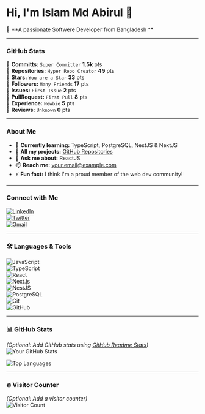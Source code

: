
# Hi, I'm Islam Md Abirul 👋  

🚀 **A passionate Softwere Developer from Bangladesh **  

---

### **GitHub Stats**  
📌 **Committs:** `Super Committer` **1.5k** pts  
📌 **Repositories:** `Hyper Repo Creator` **49** pts  
📌 **Stars:** `You are a Star` **33** pts  
📌 **Followers:** `Many Friends` **17** pts  
📌 **Issues:** `First Issue` **2** pts  
📌 **PullRequest:** `First Pull` **8** pts  
📌 **Experience:** `Newbie` **5** pts  
📌 **Reviews:** `Unknown` **0** pts  

---

### **About Me**  
- 🌱 **Currently learning:** TypeScript, PostgreSQL, NestJS & NextJS  
- 📂 **All my projects:** [GitHub Repositories](https://github.com/yourusername?tab=repositories)  
- 💬 **Ask me about:** ReactJS  
- 📫 **Reach me:** [your.email@example.com](abirmehmed@gmail.com)  
- ⚡ **Fun fact:** I think I'm a proud member of the web dev community!  

---

### **Connect with Me**  
[![LinkedIn](https://img.shields.io/badge/LinkedIn-Connect-blue?style=for-the-badge&logo=linkedin)](https://linkedin.com/in/yourusername)  
[![Twitter](https://img.shields.io/badge/Twitter-Follow-lightblue?style=for-the-badge&logo=twitter)](https://twitter.com/yourusername)  
[![Gmail](https://img.shields.io/badge/Gmail-Drop_Me_An_Email-red?style=for-the-badge&logo=gmail)](mailto:your.email@example.com)  

---

### **🛠️ Languages & Tools**  
![JavaScript](https://img.shields.io/badge/JavaScript-F7DF1E?style=flat&logo=javascript&logoColor=black)  
![TypeScript](https://img.shields.io/badge/TypeScript-3178C6?style=flat&logo=typescript&logoColor=white)  
![React](https://img.shields.io/badge/React-61DAFB?style=flat&logo=react&logoColor=black)  
![Next.js](https://img.shields.io/badge/Next.js-000000?style=flat&logo=next.js&logoColor=white)  
![NestJS](https://img.shields.io/badge/NestJS-E0234E?style=flat&logo=nestjs&logoColor=white)  
![PostgreSQL](https://img.shields.io/badge/PostgreSQL-4169E1?style=flat&logo=postgresql&logoColor=white)  
![Git](https://img.shields.io/badge/Git-F05032?style=flat&logo=git&logoColor=white)  
![GitHub](https://img.shields.io/badge/GitHub-181717?style=flat&logo=github&logoColor=white)  

---

### **📊 GitHub Stats**  
*(Optional: Add GitHub stats using [GitHub Readme Stats](https://github.com/anuraghazra/github-readme-stats))*  
![Your GitHub Stats](https://github-readme-stats.vercel.app/api?username=yourusername&show_icons=true&theme=radical)  

![Top Languages](https://github-readme-stats.vercel.app/api/top-langs/?username=yourusername&layout=compact&theme=radical)  

---

### **🔥 Visitor Counter**  
*(Optional: Add a visitor counter)*  
![Visitor Count](https://visitor-badge.laobi.icu/badge?page_id=yourusername.yourusername)  
